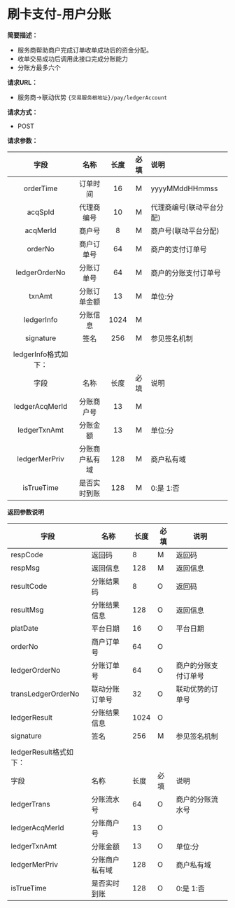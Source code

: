 # 刷卡支付-用户分账
    
**简要描述：** 

- 服务商帮助商户完成订单收单成功后的资金分配。
- 收单交易成功后调用此接口完成分账能力
- 分账方最多六个

**请求URL：** 
- 服务商->联动优势
`{交易服务根地址}/pay/ledgerAccount`

**请求方式：**
- POST 

**请求参数：** 


|	字段	 |	名称	  |	长度  	|	必填  	|	说明	  |
|:--------:|:--------:|:--------:|:--------:|:--------|
|	orderTime	|	订单时间	|	16	|	M	|	yyyyMMddHHmmss	|
|	acqSpId	|	代理商编号	|	10	|	M	|	代理商编号(联动平台分配)	|
|	acqMerId	|	商户号	|	8	|	M	|	商户号(联动平台分配)	|
|	orderNo	|	商户订单号	|	64	|	M	|	商户的支付订单号	|
|	ledgerOrderNo	|	分账订单号	|	64	|	M	|	商户的分账支付订单号	|
|	txnAmt	|	分账订单金额	|	13	|	M	|	单位:分	|
|	ledgerInfo	|	分账信息	|	1024	|	M	|		|
|	signature	|	签名	|	256	|	M	|	参见签名机制	|
|	|
|	ledgerInfo格式如下：		|
|	字段	 |	名称	  |	长度  	|	必填  	|	说明	  |
|	ledgerAcqMerId    	|	分账商户号	|	13	|	M	|		|
|	ledgerTxnAmt	|	分账金额	|	13	|	M	|	单位:分	|
|	ledgerMerPriv	|	分账商户私有域	|	128	|	M	|	商户私有域	|
|	isTrueTime	|	是否实时到账	|	128	|	M	|	0:是 1:否	|


 **返回参数说明** 
 
|	字段	|	名称	|	长度	|	必填	|	说明	|
|--------|-------|--------|--------|--------|
|	respCode	|	返回码	|	8	|	M	|	返回码	|
|	respMsg	|	返回信息	|	128	|	M	|	返回信息	|
|	resultCode	|	分账结果码	|	8	|	O	|	返回码	|
|	resultMsg	|	分账结果信息	|	128	|	O	|	返回信息	|
|	platDate	|	平台日期	|	16	|	O	|	平台日期   |
|	orderNo	|	商户订单号	|	64	|	O	|		|
|	ledgerOrderNo	|	分账订单号	|	64	|	O	|	商户的分账支付订单号	|
|	transLedgerOrderNo	|	联动分账订单号	|	32	|	O	|	联动优势的订单号|
|	ledgerResult	|	分账结果信息	|	1024	|	O	|		|
|	signature	|	签名	|	256	|	M	|	参见签名机制	|
|	|
|	ledgerResult格式如下：		|
|	字段	 |	名称	  |	长度  	|	必填  	|	说明	  |
|	ledgerTrans	|	分账流水号	|	64	|	O	|	商户的分账流水号	|
|	ledgerAcqMerId    	|	分账商户号	|	13	|	O	|		|
|	ledgerTxnAmt	|	分账金额	|	13	|	O	|	单位:分	|
|	ledgerMerPriv	|	分账商户私有域	|	128	|	O	|	商户私有域	|
|	isTrueTime	|	是否实时到账	|	128	|	O	|	0:是 1:否	|
